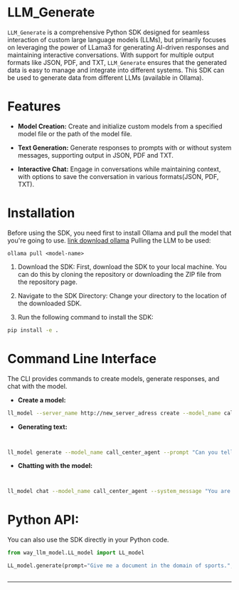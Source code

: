 
# LLM_Generate

`LLM_Generate` is a comprehensive Python SDK designed for seamless interaction of custom large language models (LLMs), but primarily focuses on leveraging the power of LLama3 for generating AI-driven responses and maintaining interactive conversations. With support for multiple output formats like JSON, PDF, and TXT, `LLM_Generate` ensures that the generated data is easy to manage and integrate into different systems.
This SDK can be used to generate data from different LLMs (available in Ollama).

# Features



* **Model Creation:** Create and initialize custom models from a specified model file or the path of the model file.

* **Text Generation:** Generate responses to prompts with or without system messages, supporting output in JSON, PDF and TXT.

* **Interactive Chat:** Engage in conversations while maintaining context, with options to save the conversation in various formats(JSON, PDF, TXT).


# Installation
Before using the SDK, you need first to install Ollama and pull the model that you're going to use.
[link download ollama](https://ollama.com/download)
Pulling the LLM to be used:
~~~shell
ollama pull <model-name>
~~~

1. Download the SDK:
First, download the SDK to your local machine. You can do this by cloning the repository or downloading the ZIP file from the repository page.

2. Navigate to the SDK Directory: Change your directory to the location of the downloaded SDK.

3. Run the following command to install the SDK:
~~~sh
pip install -e . 
~~~

# Command Line Interface


The CLI provides commands to create models, generate responses, and chat with the model.

* **Create a model:**

~~~sh
ll_model --server_name http://new_server_adress create --model_name call_center_agent --modelfilepath modelfile.txt
~~~

* **Generating text:**

~~~sh


ll_model generate --model_name call_center_agent --prompt "Can you tell me about the benefits of our smart home gardening kit?" --system_message "You are a knowledgeable and enthusiastic call center agent promoting and selling our latest smart home gardening kits, which help customers grow fresh vegetables and herbs right at home." --output_file gardening_kit_response.json --options {"temperature":0.7} 

~~~

* **Chatting with the model:**

~~~sh


ll_model chat --model_name call_center_agent --system_message "You are a knowledgeable and enthusiastic call center agent promoting and selling eco-friendly products that make homes more sustainable." --output_file eco_friendly_conversation.txt

~~~
# Python API:


You can also use the SDK directly in your Python code.

~~~python 
from way_llm_model.LL_model import LL_model

LL_model.generate(prompt="Give me a document in the domain of sports.",system_message="You're an AI assistant, that will assist me to create different PDFs in different fields to create a dataset that will be used later for other tasks.",output_file="1.pdf")



~~~

---
